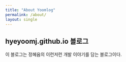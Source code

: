 ```yaml
---
title: "About Yoomlog"
permalink: /about/
layout: single
---
```


## hyeyoomj.github.io 블로그

이 블로그는 정혜윰의 이런저런 개발 이야기를 담는 블로그이다.
